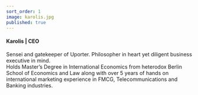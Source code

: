 ```yaml
---
sort_order: 1
image: karolis.jpg
published: true
---
```

#### Karolis | CEO

Sensei and gatekeeper of Uporter. Philosopher in heart yet diligent business executive in mind. 
<br>
Holds Master’s Degree in International Economics from heterodox Berlin School of Economics and Law along with over 5 years of hands on international marketing experience in FMCG, Telecommunications and Banking industries.
